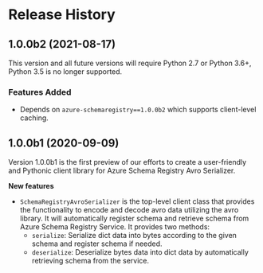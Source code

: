 # Release History

## 1.0.0b2 (2021-08-17)

This version and all future versions will require Python 2.7 or Python 3.6+, Python 3.5 is no longer supported.

### Features Added

- Depends on `azure-schemaregistry==1.0.0b2` which supports client-level caching.

## 1.0.0b1 (2020-09-09)

Version 1.0.0b1 is the first preview of our efforts to create a user-friendly and Pythonic client library for Azure Schema Registry Avro Serializer.

**New features**

- `SchemaRegistryAvroSerializer` is the top-level client class that provides the functionality to encode and decode avro data utilizing the avro library. It will automatically register schema and retrieve schema from Azure Schema Registry Service. It provides two methods:
  - `serialize`: Serialize dict data into bytes according to the given schema and register schema if needed.
  - `deserialize`: Deserialize bytes data into dict data by automatically retrieving schema from the service.
